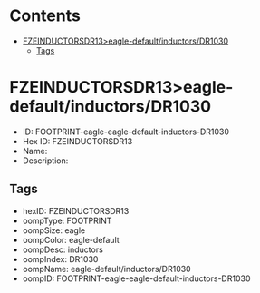 



Contents
========

* [FZEINDUCTORSDR13>eagle-default/inductors/DR1030](#fzeinductorsdr13eagle-defaultinductorsdr1030)
	* [Tags](#tags)

# FZEINDUCTORSDR13>eagle-default/inductors/DR1030

- ID: FOOTPRINT-eagle-eagle-default-inductors-DR1030
- Hex ID: FZEINDUCTORSDR13
- Name: 
- Description: 

## Tags

- hexID: FZEINDUCTORSDR13
- oompType: FOOTPRINT
- oompSize: eagle
- oompColor: eagle-default
- oompDesc: inductors
- oompIndex: DR1030
- oompName: eagle-default/inductors/DR1030
- oompID: FOOTPRINT-eagle-eagle-default-inductors-DR1030
